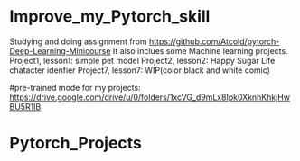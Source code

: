 # Improve_my_Pytorch_skill
Studying and doing assignment from https://github.com/Atcold/pytorch-Deep-Learning-Minicourse
It also inclues some Machine learning projects.
Project1, lesson1: simple pet model
Project2, lesson2: Happy Sugar Life chatacter idenfier
Project7, lesson7: WIP(color black and white comic)

#pre-trained mode for my projects: https://drive.google.com/drive/u/0/folders/1xcVG_d9mLx8Ipk0XknhKhkjHwBU5R1IB
# Pytorch_Projects

